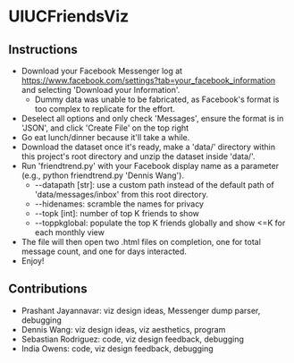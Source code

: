 # UIUCFriendsViz

## Instructions

* Download your Facebook Messenger log at https://www.facebook.com/settings?tab=your_facebook_information and selecting 'Download your Information'.
	* Dummy data was unable to be fabricated, as Facebook's format is too complex to replicate for the effort.
* Deselect all options and only check 'Messages', ensure the format is in 'JSON', and click 'Create File' on the top right
* Go eat lunch/dinner because it'll take a while.
* Download the dataset once it's ready, make a 'data/' directory within this project's root directory and unzip the dataset inside 'data/'.
* Run 'friendtrend.py' with your Facebook display name as a parameter (e.g., python friendtrend.py 'Dennis Wang').
	* --datapath [str]: use a custom path instead of the default path of 'data/messages/inbox' from this root directory.
	* --hidenames: scramble the names for privacy
	* --topk [int]: number of top K friends to show
	* --toppkglobal: populate the top K friends globally and show <=K for each monthly view
* The file will then open two .html files on completion, one for total message count, and one for days interacted.
* Enjoy!

## Contributions

* Prashant Jayannavar: viz design ideas, Messenger dump parser, debugging
* Dennis Wang: viz design ideas, viz aesthetics, program
* Sebastian Rodriguez: code, viz design feedback, debugging
* India Owens: code, viz design feedback, debugging
